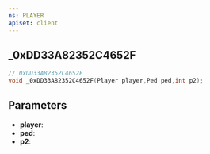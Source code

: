 ```yaml
---
ns: PLAYER
apiset: client
---
```

## _0xDD33A82352C4652F

```c
// 0xDD33A82352C4652F
void _0xDD33A82352C4652F(Player player,Ped ped,int p2);
```


## Parameters
* **player**:
* **ped**:
* **p2**:



